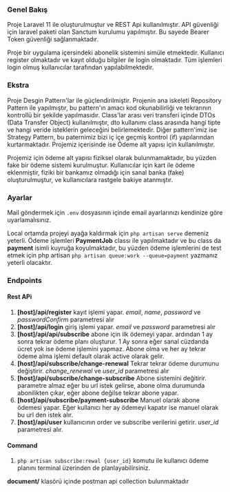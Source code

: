 ### Genel Bakış
Proje Laravel 11 ile oluşturulmuştur ve REST Api kullanılmıştır. API güvenliği için laravel paketi olan Sanctum kurulumu yapılmıştır. Bu sayede Bearer Token güvenliği sağlanmaktadır.

Proje bir uygulama içersindeki abonelik sistemini simüle etmektedir. Kullanıcı register olmaktadır ve kayıt olduğu bilgiler ile login olmaktadır. Tüm işlemleri login olmuş kullanıcılar tarafından yapılabilmektedir.

### Ekstra
Proje Desgin Pattern'lar ile güçlendirilmiştir. Projenin ana iskeleti Repository Pattern ile yapılmıştır, bu pattern'ın amacı kod okunabilirliği ve tekrarının kontrollü bir şekilde yapılmasıdır. Class'lar arası veri transferi içinde DTOs (Data Transfer Object) kullanılmıştır, dto kullanımı class arasında hangi tipte ve hangi veride isteklerin geleceğini belirlemektedir. Diğer pattern'imiz ise Strategy Pattern, bu paternimiz bizi iç içe geçmiş kontrol (if) yapılarından kurtarmaktadır. Projemiz içerisinde ise Ödeme alt yapısı için kullanılmıştır.

Projemiz için ödeme alt yapısı fiziksel olarak bulunmamaktadır, bu yüzden fake bir ödeme sistemi kurulmuştur. Kullanıcılar için kart ile ödeme eklenmiştir, fiziki bir bankamız olmadığı için sanal banka (fake) oluşturulmuştur, ve kullanıcılara rastgele bakiye atanmıştır.

### Ayarlar
Mail göndermek için `.env` dosyasının içinde email ayarlarınızı kendinize göre uyarlamalısınız.

Local ortamda projeyi ayağa kaldırmak için `php artisan serve` demeniz yeterli. Ödeme işlemleri __PaymentJob__ classı ile yapılmaktadır ve bu class da __payment__ isimli kuyruğa koyulmaktadır, bu yüzden ödeme işlemlerini de test etmek için php artisan `php artisan queue:work --queue=payment` yazmanız yeterli olacaktır.

### Endpoints
#### Rest APi
1. __[host]/api/register__ kayıt işlemi yapar. *email*, *name*, *password* ve *passwordConfirm* parametresi alır
2. __[host]/api/login__ giriş işlemi yapar. *email* ve *password* parametresi alır
3. __[host]/api/api/subscribe__ abone için ilk ödemeyi yapar. ardından 1 ay sonra tekrar ödeme planı oluşturur. 1 Ay sonra eğer sanal cüzdanda ücret yok ise ödeme işlemini yapmaz. Abone olma ve her ay tekrar ödeme alma işlemi default olarak active olarak gelir.
4. __[host]/api/subscribe/change-renewal__ Tekrar tekrar ödeme durumunu değiştirir. *change_renewal* ve *user_id* parametresi alır
5. __[host]/api/subscribe/change-subscribe__ Abone sistemini değitirir. parametre almaz eğer bu url istek gelirse, abone olma durumunda abonilikten çıkar, eğer abone değilse tekrar abone yapar.
6. __[host]/api/subscribe/payment-subscribe__ Manuel olarak abone ödemesi yapar. Eğer kullanıcı her ay ödemeyi kapatır ise manuel olarak bu url den istek alır.
7. __[host]/api/user__ kullanıcının order ve subscribe verilerini getirir. *user_id* parametresi alır.
#### Command
1. `php artisan subscribe:rewal {user_id}` komutu ile kullanıcı ödeme planını terminal üzerinden de planlayabilirsiniz.

__document/__ klasörü içinde postman api collection bulunmaktadır
